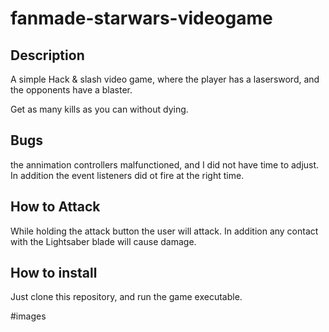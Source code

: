 # fanmade-starwars-videogame

## Description
A simple Hack &amp; slash video game, where the player has a lasersword, and the opponents have a blaster.

Get as many kills as you can without dying.

## Bugs
the annimation controllers malfunctioned, and I did not have time to adjust. In addition the event listeners did ot fire at the right time.


## How to Attack
While holding the attack button the user will attack. In addition any contact with the Lightsaber blade will cause damage.

## How to install
Just clone this repository, and run the game executable.

#images

